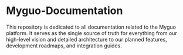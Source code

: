 # Myguo-Documentation
This repository is dedicated to all documentation related to the Myguo platform. It serves as the single source of truth for everything from our high-level vision and detailed architecture to our planned features, development roadmaps, and integration guides.
